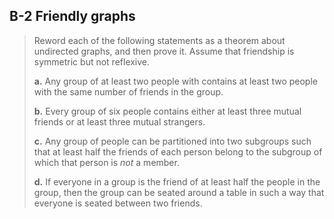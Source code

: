 ## B-2 Friendly graphs

> Reword each of the following statements as a theorem about undirected graphs,
> and then prove it. Assume that friendship is symmetric but not reflexive.
>
> **a.** Any group of at least two people with contains at least two people with
> the same number of friends in the group.
>
> **b.** Every group of six people contains either at least three mutual friends
> or at least three mutual strangers.
>
> **c.** Any group of people can be partitioned into two subgroups such that at
> least half the friends of each person belong to the subgroup of which that
> person is _not_ a member.
> 
> **d.** If everyone in a group is the friend of at least half the people in the
> group, then the group can be seated around a table in such a way that everyone
> is seated between two friends.
